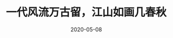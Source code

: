 ---
title: 一代风流万古留，江山如画几春秋
date: 2020-05-08
updated: 2023-10-15
tags:
  - 随笔
  - 记录
categories:
  - 随笔

aplayer: true

password: 728110728110
---
